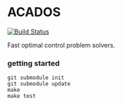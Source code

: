 # ACADOS
[![Build Status](https://secure.travis-ci.org/acados/acados.png?branch=master)](http://travis-ci.org/acados/acados)

Fast optimal control problem solvers.


### getting started

    git submodule init
    git submodule update
    make
    make test
